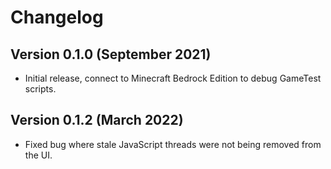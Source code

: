 # Changelog

## Version 0.1.0 (September 2021)

- Initial release, connect to Minecraft Bedrock Edition to debug GameTest scripts.

## Version 0.1.2 (March 2022)

- Fixed bug where stale JavaScript threads were not being removed from the UI.

